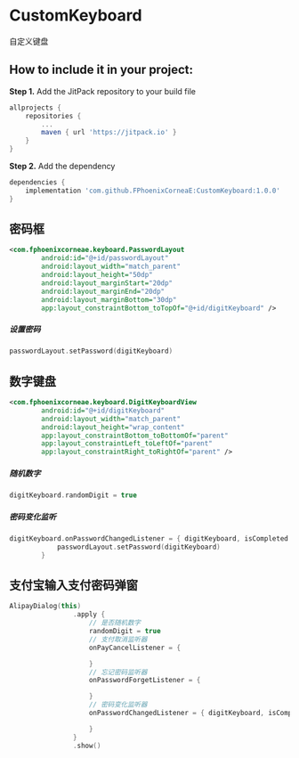 # CustomKeyboard
自定义键盘


How to include it in your project:
--------------
**Step 1.** Add the JitPack repository to your build file
```groovy
allprojects {
	repositories {
		...
		maven { url 'https://jitpack.io' }
	}
}
```

**Step 2.** Add the dependency
```groovy
dependencies {
	implementation 'com.github.FPhoenixCorneaE:CustomKeyboard:1.0.0'
}
```

密码框
-----------------------------

```xml
<com.fphoenixcorneae.keyboard.PasswordLayout
        android:id="@+id/passwordLayout"
        android:layout_width="match_parent"
        android:layout_height="50dp"
        android:layout_marginStart="20dp"
        android:layout_marginEnd="20dp"
        android:layout_marginBottom="30dp"
        app:layout_constraintBottom_toTopOf="@+id/digitKeyboard" />
```

##### 设置密码
```kotlin
passwordLayout.setPassword(digitKeyboard)
```

数字键盘
--------------------------
```xml
<com.fphoenixcorneae.keyboard.DigitKeyboardView
        android:id="@+id/digitKeyboard"
        android:layout_width="match_parent"
        android:layout_height="wrap_content"
        app:layout_constraintBottom_toBottomOf="parent"
        app:layout_constraintLeft_toLeftOf="parent"
        app:layout_constraintRight_toRightOf="parent" />
```

##### 随机数字
```kotlin
digitKeyboard.randomDigit = true
```

##### 密码变化监听
```kotlin
digitKeyboard.onPasswordChangedListener = { digitKeyboard, isCompleted ->
            passwordLayout.setPassword(digitKeyboard)
        }
```


支付宝输入支付密码弹窗
----------------------------------
```kotlin
AlipayDialog(this)
                .apply {
                    // 是否随机数字
                    randomDigit = true
                    // 支付取消监听器
                    onPayCancelListener = {

                    }
                    // 忘记密码监听器
                    onPasswordForgetListener = {

                    }
                    // 密码变化监听器
                    onPasswordChangedListener = { digitKeyboard, isCompleted ->

                    }
                }
                .show()
```

